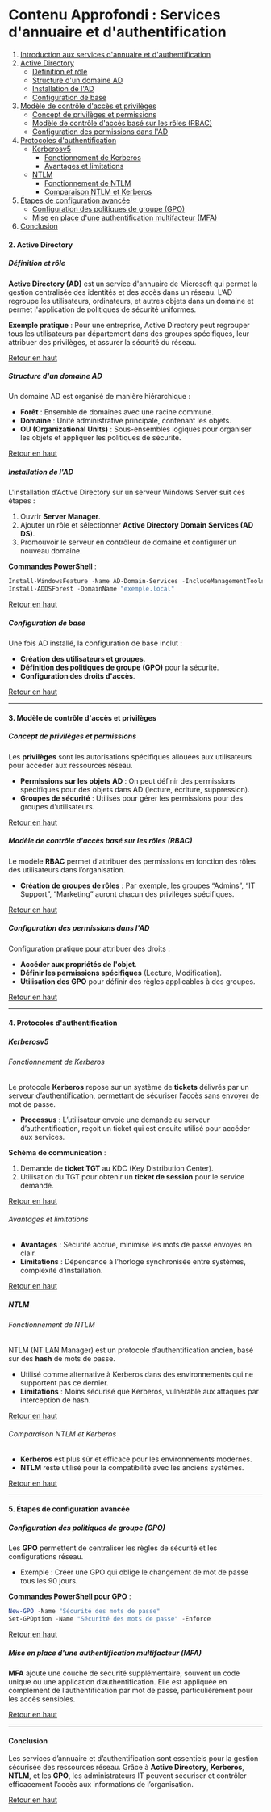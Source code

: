 # **Contenu Approfondi : Services d'annuaire et d'authentification**

1. [Introduction aux services d'annuaire et d'authentification](#intro)
2. [Active Directory](#active-directory)
   - [Définition et rôle](#definition-role)
   - [Structure d'un domaine AD](#structure-ad)
   - [Installation de l'AD](#installation-ad)
   - [Configuration de base](#configuration-base)
3. [Modèle de contrôle d'accès et privilèges](#controle-acces)
   - [Concept de privilèges et permissions](#privilèges-permissions)
   - [Modèle de contrôle d'accès basé sur les rôles (RBAC)](#rbac)
   - [Configuration des permissions dans l'AD](#configuration-permissions)
4. [Protocoles d'authentification](#protocoles-auth)
   - [Kerberosv5](#kerberos)
     - [Fonctionnement de Kerberos](#fonctionnement-kerberos)
     - [Avantages et limitations](#avantages-limitations)
   - [NTLM](#ntlm)
     - [Fonctionnement de NTLM](#fonctionnement-ntlm)
     - [Comparaison NTLM et Kerberos](#comparaison)
5. [Étapes de configuration avancée](#config-avancee)
   - [Configuration des politiques de groupe (GPO)](#gpo)
   - [Mise en place d'une authentification multifacteur (MFA)](#mfa)
6. [Conclusion](#conclusion)

<a name="top"></a>













#### <a name="active-directory"></a>2. Active Directory

##### <a name="definition-role"></a>Définition et rôle
**Active Directory (AD)** est un service d'annuaire de Microsoft qui permet la gestion centralisée des identités et des accès dans un réseau. L’AD regroupe les utilisateurs, ordinateurs, et autres objets dans un domaine et permet l'application de politiques de sécurité uniformes.

**Exemple pratique** : 
Pour une entreprise, Active Directory peut regrouper tous les utilisateurs par département dans des groupes spécifiques, leur attribuer des privilèges, et assurer la sécurité du réseau.

<a href="#top">[Retour en haut](#)</a>

##### <a name="structure-ad"></a>Structure d'un domaine AD
Un domaine AD est organisé de manière hiérarchique :
   - **Forêt** : Ensemble de domaines avec une racine commune.
   - **Domaine** : Unité administrative principale, contenant les objets.
   - **OU (Organizational Units)** : Sous-ensembles logiques pour organiser les objets et appliquer les politiques de sécurité.

<a href="#top">[Retour en haut](#)</a>

##### <a name="installation-ad"></a>Installation de l'AD
L'installation d’Active Directory sur un serveur Windows Server suit ces étapes :
1. Ouvrir **Server Manager**.
2. Ajouter un rôle et sélectionner **Active Directory Domain Services (AD DS)**.
3. Promouvoir le serveur en contrôleur de domaine et configurer un nouveau domaine.

**Commandes PowerShell** :
```powershell
Install-WindowsFeature -Name AD-Domain-Services -IncludeManagementTools
Install-ADDSForest -DomainName "exemple.local"
```

<a href="#top">[Retour en haut](#)</a>

##### <a name="configuration-base"></a>Configuration de base
Une fois AD installé, la configuration de base inclut :
   - **Création des utilisateurs et groupes**.
   - **Définition des politiques de groupe (GPO)** pour la sécurité.
   - **Configuration des droits d'accès**.

<a href="#top">[Retour en haut](#)</a>

---

#### <a name="controle-acces"></a>3. Modèle de contrôle d'accès et privilèges

##### <a name="privilèges-permissions"></a>Concept de privilèges et permissions
Les **privilèges** sont les autorisations spécifiques allouées aux utilisateurs pour accéder aux ressources réseau. 
   - **Permissions sur les objets AD** : On peut définir des permissions spécifiques pour des objets dans AD (lecture, écriture, suppression).
   - **Groupes de sécurité** : Utilisés pour gérer les permissions pour des groupes d'utilisateurs.

<a href="#top">[Retour en haut](#)</a>

##### <a name="rbac"></a>Modèle de contrôle d'accès basé sur les rôles (RBAC)
Le modèle **RBAC** permet d'attribuer des permissions en fonction des rôles des utilisateurs dans l’organisation.
   - **Création de groupes de rôles** : Par exemple, les groupes “Admins”, “IT Support”, “Marketing” auront chacun des privilèges spécifiques.

<a href="#top">[Retour en haut](#)</a>

##### <a name="configuration-permissions"></a>Configuration des permissions dans l'AD
Configuration pratique pour attribuer des droits :
   - **Accéder aux propriétés de l'objet**.
   - **Définir les permissions spécifiques** (Lecture, Modification).
   - **Utilisation des GPO** pour définir des règles applicables à des groupes.

<a href="#top">[Retour en haut](#)</a>

---

#### <a name="protocoles-auth"></a>4. Protocoles d'authentification

##### <a name="kerberos"></a>Kerberosv5

###### <a name="fonctionnement-kerberos"></a>Fonctionnement de Kerberos
Le protocole **Kerberos** repose sur un système de **tickets** délivrés par un serveur d’authentification, permettant de sécuriser l’accès sans envoyer de mot de passe.
   - **Processus** : L’utilisateur envoie une demande au serveur d’authentification, reçoit un ticket qui est ensuite utilisé pour accéder aux services.

**Schéma de communication** :
1. Demande de **ticket TGT** au KDC (Key Distribution Center).
2. Utilisation du TGT pour obtenir un **ticket de session** pour le service demandé.
   
<a href="#top">[Retour en haut](#)</a>

###### <a name="avantages-limitations"></a>Avantages et limitations
   - **Avantages** : Sécurité accrue, minimise les mots de passe envoyés en clair.
   - **Limitations** : Dépendance à l’horloge synchronisée entre systèmes, complexité d’installation.

<a href="#top">[Retour en haut](#)</a>

##### <a name="ntlm"></a>NTLM

###### <a name="fonctionnement-ntlm"></a>Fonctionnement de NTLM
NTLM (NT LAN Manager) est un protocole d’authentification ancien, basé sur des **hash** de mots de passe.
   - Utilisé comme alternative à Kerberos dans des environnements qui ne supportent pas ce dernier.
   - **Limitations** : Moins sécurisé que Kerberos, vulnérable aux attaques par interception de hash.

<a href="#top">[Retour en haut](#)</a>

###### <a name="comparaison"></a>Comparaison NTLM et Kerberos
   - **Kerberos** est plus sûr et efficace pour les environnements modernes.
   - **NTLM** reste utilisé pour la compatibilité avec les anciens systèmes.

<a href="#top">[Retour en haut](#)</a>

---

#### <a name="config-avancee"></a>5. Étapes de configuration avancée

##### <a name="gpo"></a>Configuration des politiques de groupe (GPO)
Les **GPO** permettent de centraliser les règles de sécurité et les configurations réseau.
   - Exemple : Créer une GPO qui oblige le changement de mot de passe tous les 90 jours.

**Commandes PowerShell pour GPO** :
```powershell
New-GPO -Name "Sécurité des mots de passe"
Set-GPOption -Name "Sécurité des mots de passe" -Enforce
```

<a href="#top">[Retour en haut](#)</a>

##### <a name="mfa"></a>Mise en place d'une authentification multifacteur (MFA)
**MFA** ajoute une couche de sécurité supplémentaire, souvent un code unique ou une application d’authentification. Elle est appliquée en complément de l’authentification par mot de passe, particulièrement pour les accès sensibles.

<a href="#top">[Retour en haut](#)</a>

---

#### <a name="conclusion"></a>Conclusion
Les services d’annuaire et d’authentification sont essentiels pour la gestion sécurisée des ressources réseau. Grâce à **Active Directory**, **Kerberos**, **NTLM**, et les **GPO**, les administrateurs IT peuvent sécuriser et contrôler efficacement l’accès aux informations de l’organisation.

<a href="#top">[Retour en haut](#)</a>
